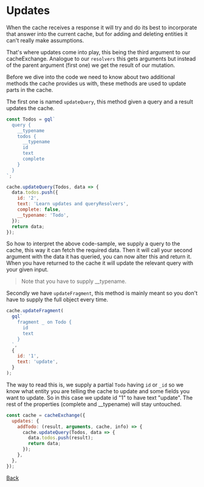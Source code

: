 # Updates

When the cache receives a response it will try and do its best to
incorporate that answer into the current cache, but for adding and
deleting entities it can't really make assumptions.

That's where updates come into play, this being the third argument
to our cacheExchange. Analogue to our `resolvers` this gets
arguments but instead of the parent argument (first one) we get the
result of our mutation.

Before we dive into the code we need to know about two additional methods
the cache provides us with, these methods are used to update parts in the cache.

The first one is named `updateQuery`, this method given a query and a result updates
the cache.

```js
const Todos = gql`
  query {
    __typename
    todos {
      __typename
      id
      text
      complete
    }
  }
`;

cache.updateQuery(Todos, data => {
  data.todos.push({
    id: '2',
    text: 'Learn updates and queryResolvers',
    complete: false,
    __typename: 'Todo',
  });
  return data;
});
```

So how to interpret the above code-sample, we supply a query
to the cache, this way it can fetch the required data. Then it
will call your second argument with the data it has queried, you
can now alter this and return it. When you have returned to the
cache it will update the relevant query with your given input.

> Note that you have to supply \_\_typename.

Secondly we have `updateFragment`, this method is mainly meant so
you don't have to supply the full object every time.

```js
cache.updateFragment(
  gql`
    fragment _ on Todo {
      id
      text
    }
  `,
  {
    id: '1',
    text: 'update',
  }
);
```

The way to read this is, we supply a partial `Todo` having `id` or `_id`
so we know what entity you are telling the cache to update and some fields
you want to update. So in this case we update id "1" to have text "update".
The rest of the properties (complete and \_\_typename) will stay untouched.

```js
const cache = cacheExchange({
  updates: {
    addTodo: (result, arguments, cache, info) => {
      cache.updateQuery(Todos, data => {
        data.todos.push(result);
        return data;
      });
    },
  },
});
```

[Back](../README.md)
